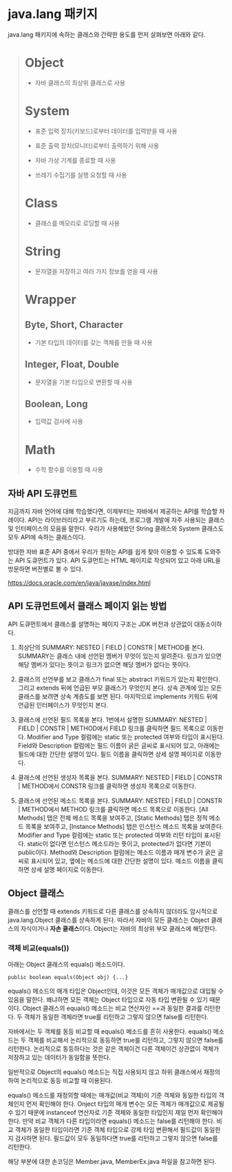 # java.lang 패키지
java.lang 패키지에 속하는 클래스와 간략한 용도를 먼저 살펴보면 아래와 같다.

> # Object
>
> - 자바 클래스의 최상위 클래스로 사용
>
> # System
> 
> - 표준 입력 장치(키보드)로부터 데이터를 입력받을 때 사용
>
> - 표준 출력 장치(모니터)로부터 출력하기 위해 사용
>
> - 자바 가상 기계를 종료할 때 사용
>
> - 쓰레기 수집기를 실행 요청할 때 사용
>
> # Class
>
> - 클래스를 메모리로 로딩할 때 사용
>
> # String
>
> - 문자열을 저장하고 여러 가지 정보를 얻을 때 사용
>
> # Wrapper
>
> ## Byte, Short, Character
>
> - 기본 타입의 데이터를 갖는 객체를 만들 때 사용
>
> ## Integer, Float, Double
>
> - 문자열을 기본 타입으로 변환할 때 사용
>
> ## Boolean, Long
>
> - 입력값 검사에 사용
>
> # Math
> 
> - 수학 함수를 이용할 때 사용

## 자바 API 도큐먼트

지금까지 자바 언어에 대해 학습했다면, 이제부터는 자바에서 제공하는 API를 학습할 차례이다. API는 라이브러리라고 부르기도 하는데, 프로그램 개발에 자주 사용되는 클래스 및 인터페이스의 모음을 말한다. 우리가 사용해왔던 String 클래스와 System 클래스도 모두 API에 속하는 클래스이다.

방대한 자바 표준 API 중에서 우리가 원하는 API를 쉽게 찾아 이용할 수 있도록 도와주는 API 도큐먼트가 있다. API 도큐먼트는 HTML 페이지로 작성되어 있고 아래 URL을 방문하면 버전별로 볼 수 있다.

https://docs.oracle.com/en/java/javase/index.html

## API 도큐먼트에서 클래스 페이지 읽는 방법
API 도큐먼트에서 클래스를 설명하는 페이지 구조는 JDK 버전과 상관없이 대동소이하다. 

1. 최상단의 SUMMARY: NESTED | FIELD | CONSTR | METHOD를 본다. SUMMARY는 클래스 내에 선언된 멤버가 무엇이 있는지 알려준다. 링크가 있으면 해당 멤버가 있다는 뜻이고 링크가 없으면 해당 멤버가 없다는 뜻이다.

2. 클래스의 선언부를 보고 클래스가 final 또는 abstract 키워드가 있는지 확인한다. 그리고 extends 뒤에 언급된 부모 클래스가 무엇인지 본다. 상속 관계에 있는 모든 클래스를 보려면 상속 계층도를 보면 된다. 마지막으로 implements 키워드 뒤에 언급된 인터페이스가 무엇인지 본다.

3. 클래스에 선언된 필드 목록을 본다. 1번에서 설명한 SUMMARY: NESTED | FIELD | CONSTR | METHOD에서 FIELD 링크를 클릭하면 필드 목록으로 이동한다. Modifier and Type 컬럼에는 static 또는 protected 여부와 타입이 표시된다. Field와 Description 컬럼에는 필드 이름이 굵은 글씨로 표시되어 있고, 아래에는 필드에 대한 간단한 설명이 있다. 필드 이름을 클릭하면 상세 설명 페이지로 이동한다.

4. 클래스에 선언된 생성자 목록을 본다. SUMMARY: NESTED | FIELD | CONSTR | METHOD에서 CONSTR 링크를 클릭하면 생성자 목록으로 이동한다.

5. 클래스에 선언된 메소드 목록을 본다. SUMMARY: NESTED | FIELD | CONSTR | METHOD에서 METHOD 링크를 클릭하면 메소드 목록으로 이동한다. [All Methods] 탭은 전체 메소드 목록을 보여주고, [Static Methods] 탭은 정적 메소드 목록을 보여주고, [Instance Methods] 탭은 인스턴스 메소드 목록을 보여준다. Modifier and Type 컬럼에는 static 또는 protected 여부와 리턴 타입이 표시된다. static이 없다면 인스턴스 메소드라는 뜻이고, protected가 없다면 기본이 public이다. Method와 Description 컬럼에는 메소드 이름과 매개 변수가 굵은 글씨로 표시되어 있고, 옆에는 메소드에 대한 간단한 설명이 있다. 메소드 이름을 클릭하면 상세 설명 페이지로 이동한다.

## Object 클래스
클래스를 선언할 때 extends 키워드로 다른 클래스를 상속하지 않더라도 암시적으로 java.lang.Object 클래스를 상속하게 된다. 따라서 자바의 모든 클래스는 Object 클래스의 자식이거나 **자손 클래스**이다. Object는 자바의 최상위 부모 클래스에 해당한다.

### 객체 비교(equals())
아래는 Object 클래스의 equals() 메소드이다.

``public boolean equals(Object obj) {...}``

equals() 메소드의 매개 타입은 Object인데, 이것은 모든 객체가 매개값으로 대입될 수 있음을 말한다. 왜냐하면 모든 객체는 Object 타입으로 자동 타입 변환될 수 있기 때문이다. Object 클래스의 equals() 메소드는 비교 연산자인 ==과 동일한 결과를 리턴한다. 두 객체가 동일한 객체라면 true를 리턴하고 그렇지 않으면 false를 리턴한다.

자바에서는 두 객체를 동등 비교할 때 equals() 메소드를 흔히 사용한다. equals() 메소드는 두 객체를 비교해서 논리적으로 동등하면 true를 리턴하고, 그렇지 않으면 false를 리턴한다. 논리적으로 동등하다는 것은 같은 객체이건 다른 객체이건 상관없이 객체가 저장하고 있는 데이터가 동일함을 뜻한다.

일반적으로 Object의 equals() 메소드는 직접 사용되지 않고 하위 클래스에서 재정의하여 논리적으로 동등 비교할 때 이용된다.

equals() 메소드를 재정의할 때에는 매개값(비교 객체)이 기준 객체와 동일한 타입의 객체인지 먼저 확인해야 한다. Onject 타입의 매개 변수는 모든 객체가 매개값으로 제공될 수 있기 때문에 instanceof 연산자로 기준 객체와 동일한 타입인지 제일 먼저 확인해야 한다. 만약 비교 객체가 다른 타입이라면 equals() 메소드는 false를 리턴해야 한다. 비교 객체가 동일한 타입이라면 기준 객체 타입으로 강제 타입 변환해서 필드값이 동일한지 검사하면 된다. 필드값이 모두 동일하다면 true를 리턴하고 그렇지 않으면 false를 리턴한다.

해당 부분에 대한 손코딩은 Member.java, MemberEx.java 파일을 참고하면 된다.

